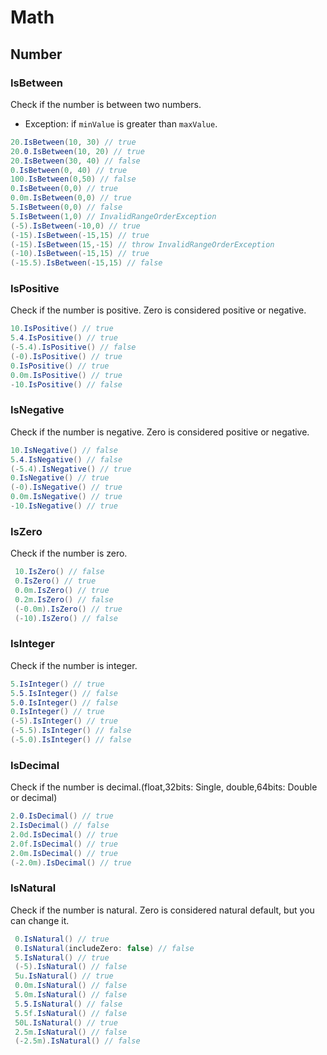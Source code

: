 # Math
## Number
### IsBetween
Check if the number is between two numbers.
- Exception: if `minValue` is greater than `maxValue`.

```csharp
20.IsBetween(10, 30) // true
20.0.IsBetween(10, 20) // true
20.IsBetween(30, 40) // false
0.IsBetween(0, 40) // true
100.IsBetween(0,50) // false
0.IsBetween(0,0) // true
0.0m.IsBetween(0,0) // true
5.IsBetween(0,0) // false
5.IsBetween(1,0) // InvalidRangeOrderException
(-5).IsBetween(-10,0) // true
(-15).IsBetween(-15,15) // true
(-15).IsBetween(15,-15) // throw InvalidRangeOrderException
(-10).IsBetween(-15,15) // true
(-15.5).IsBetween(-15,15) // false
```

### IsPositive
Check if the number is positive. Zero is considered positive or negative.

```csharp
10.IsPositive() // true
5.4.IsPositive() // true
(-5.4).IsPositive() // false
(-0).IsPositive() // true
0.IsPositive() // true
0.0m.IsPositive() // true
-10.IsPositive() // false
```

### IsNegative
Check if the number is negative. Zero is considered positive or negative.

```csharp
10.IsNegative() // false
5.4.IsNegative() // false
(-5.4).IsNegative() // true
0.IsNegative() // true
(-0).IsNegative() // true
0.0m.IsNegative() // true
-10.IsNegative() // true
```

### IsZero
Check if the number is zero.

```csharp
 10.IsZero() // false
 0.IsZero() // true
 0.0m.IsZero() // true
 0.2m.IsZero() // false
 (-0.0m).IsZero() // true
 (-10).IsZero() // false
```

### IsInteger
Check if the number is integer.

```csharp
5.IsInteger() // true
5.5.IsInteger() // false
5.0.IsInteger() // false
0.IsInteger() // true
(-5).IsInteger() // true
(-5.5).IsInteger() // false
(-5.0).IsInteger() // false
```

### IsDecimal
Check if the number is decimal.(float,32bits: Single, double,64bits: Double or decimal)

```csharp
2.0.IsDecimal() // true
2.IsDecimal() // false
2.0d.IsDecimal() // true
2.0f.IsDecimal() // true
2.0m.IsDecimal() // true
(-2.0m).IsDecimal() // true
```

### IsNatural
Check if the number is natural. Zero is considered natural default, but you can change it.

```csharp
 0.IsNatural() // true
 0.IsNatural(includeZero: false) // false
 5.IsNatural() // true
 (-5).IsNatural() // false
 5u.IsNatural() // true
 0.0m.IsNatural() // false
 5.0m.IsNatural() // false
 5.5.IsNatural() // false
 5.5f.IsNatural() // false
 50L.IsNatural() // true
 2.5m.IsNatural() // false
 (-2.5m).IsNatural() // false
```
